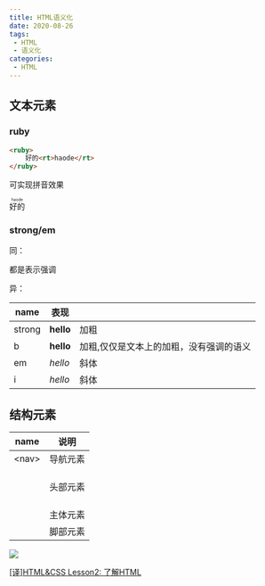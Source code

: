 ```yaml
---
title: HTML语义化
date: 2020-08-26
tags:
 - HTML
 - 语义化
categories: 
 - HTML
---
```


## 文本元素

### ruby

```html
<ruby>
    好的<rt>haode</rt>
</ruby>
```

可实现拼音效果

<ruby>
    好的<rt>haode</rt>
</ruby>

### strong/em

同：

都是表示强调

异：

| name   | 表现                   |                                         |
| ------ | ---------------------- | --------------------------------------- |
| strong | <strong>hello</strong> | 加粗                                    |
| b      | <b>hello</b>           | 加粗,仅仅是文本上的加粗，没有强调的语义 |
| em     | <em>hello</em>         | 斜体                                    |
| i      | <i>hello</i>           | 斜体                                    |

## 结构元素



| name     | 说明     |
| -------- | -------- |
| \<nav>   | 导航元素 |
| <header> | 头部元素 |
| <main>   | 主体元素 |
| <footer> | 脚部元素 |

![](https://gitee.com/xuyiling/gopic/raw/master/img/20200826173512.png)





[[译]HTML&CSS Lesson2: 了解HTML](https://juejin.im/post/6844903498052550670)




